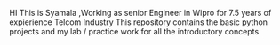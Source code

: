 HI This is Syamala ,Working as senior Engineer in Wipro for 7.5 years of expierience Telcom Industry
This repository contains the basic python projects and my lab / practice work for all the introductory concepts 
